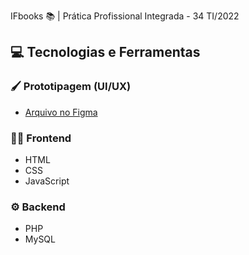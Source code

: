 IFbooks 📚 | Prática Profissional Integrada - 34 TI/2022

## 💻 Tecnologias e Ferramentas

### 🖌️ Prototipagem (UI/UX)
* [Arquivo no Figma](https://www.figma.com/files/team/1144974380423192901)

### 🤌🏽 Frontend
* HTML
* CSS
* JavaScript

### ⚙️ Backend
* PHP
* MySQL
